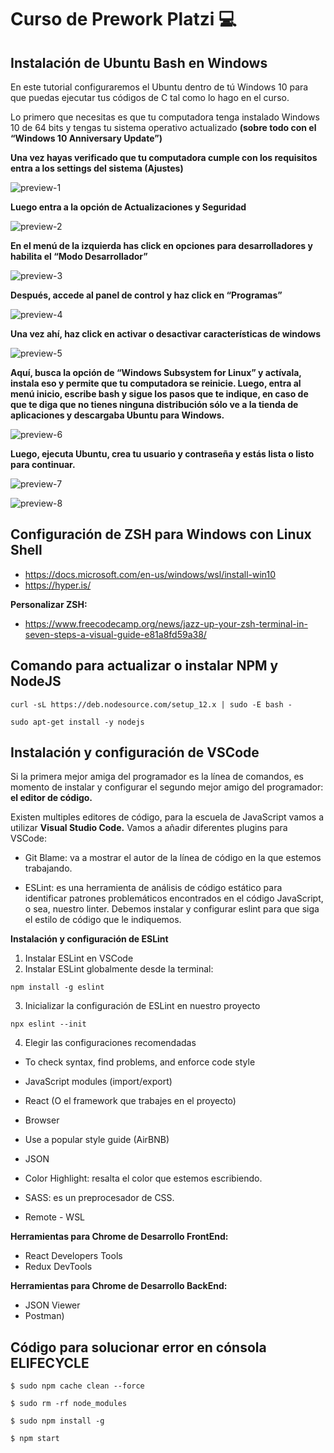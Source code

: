 # Curso de Prework Platzi 💻

## Instalación de Ubuntu Bash en Windows 

En este tutorial configuraremos el Ubuntu dentro de tú Windows 10 para que puedas ejecutar tus códigos de C tal como lo hago en el curso.

Lo primero que necesitas es que tu computadora tenga instalado Windows 10 de 64 bits y tengas tu sistema operativo actualizado **(sobre todo con el “Windows 10 Anniversary Update”)**

**Una vez hayas verificado que tu computadora cumple con los requisitos entra a los settings del sistema (Ajustes)**

![preview-1](assets/1.jpg)

**Luego entra a la opción de Actualizaciones y Seguridad**

![preview-2](assets/2.jpg)

**En el menú de la izquierda has click en opciones para desarrolladores y habilita el “Modo Desarrollador”**

![preview-3](assets/3.jpg)

**Después, accede al panel de control y haz click en “Programas”**

![preview-4](assets/4.jpg)

**Una vez ahí, haz click en activar o desactivar características de windows**

![preview-5](assets/5.jpg)

**Aquí, busca la opción de “Windows Subsystem for Linux” y actívala, instala eso y permite que tu computadora se reinicie.
Luego, entra al menú inicio, escribe bash y sigue los pasos que te indique, en caso de que te diga que no tienes ninguna distribución sólo ve a la tienda de aplicaciones y descargaba Ubuntu para Windows.**

![preview-6](assets/6.jpg)

**Luego, ejecuta Ubuntu, crea tu usuario y contraseña y estás lista o listo para continuar.**

![preview-7](assets/7.jpg)

![preview-8](assets/8.jpg)

## Configuración de ZSH para Windows con Linux Shell

- https://docs.microsoft.com/en-us/windows/wsl/install-win10
- https://hyper.is/

**Personalizar ZSH:**
- https://www.freecodecamp.org/news/jazz-up-your-zsh-terminal-in-seven-steps-a-visual-guide-e81a8fd59a38/

## Comando para actualizar o instalar NPM y NodeJS
```
curl -sL https://deb.nodesource.com/setup_12.x | sudo -E bash -

sudo apt-get install -y nodejs 
```

## Instalación y configuración de VSCode 

Si la primera mejor amiga del programador es la línea de comandos, es momento de instalar y configurar el segundo mejor amigo del programador: **el editor de código.**

Existen multiples editores de código, para la escuela de JavaScript vamos a utilizar **Visual Studio Code.** Vamos a añadir diferentes plugins para VSCode: 

- Git Blame: va a mostrar el autor de la línea de código en la que estemos trabajando. 

- ESLint: es una herramienta de análisis de código estático para identificar patrones problemáticos encontrados en el código JavaScript, o sea, nuestro linter. Debemos instalar y configurar eslint para que siga el estilo de código que le indiquemos.

**Instalación y configuración de ESLint**
1. Instalar ESLint en VSCode
2. Instalar ESLint globalmente desde la terminal:

```
npm install -g eslint
```

3. Inicializar la configuración de ESLint en nuestro proyecto
```
npx eslint --init
```

4. Elegir las configuraciones recomendadas
 - To check syntax, find problems, and enforce code style
 - JavaScript modules (import/export)
 - React (O el framework que trabajes en el proyecto)
 - Browser
 - Use a popular style guide (AirBNB)
 - JSON

- Color Highlight: resalta el color que estemos escribiendo. 

- SASS: es un preprocesador de CSS. 

- Remote - WSL
 

**Herramientas para Chrome de Desarrollo FrontEnd:**
- React Developers Tools
- Redux DevTools

**Herramientas para Chrome de Desarrollo BackEnd:**
- JSON Viewer
- Postman)

## Código para solucionar error en cónsola ELIFECYCLE

```
$ sudo npm cache clean --force

$ sudo rm -rf node_modules  

$ sudo npm install -g

$ npm start
```
